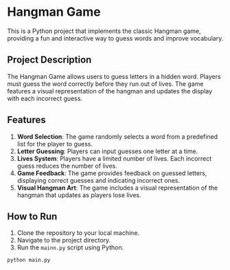 # Hangman Game

This is a Python project that implements the classic Hangman game, providing a fun and interactive way to guess words and improve vocabulary.

## Project Description

The Hangman Game allows users to guess letters in a hidden word. Players must guess the word correctly before they run out of lives. The game features a visual representation of the hangman and updates the display with each incorrect guess.

## Features

1. **Word Selection**: The game randomly selects a word from a predefined list for the player to guess.
2. **Letter Guessing**: Players can input guesses one letter at a time.
3. **Lives System**: Players have a limited number of lives. Each incorrect guess reduces the number of lives.
4. **Game Feedback**: The game provides feedback on guessed letters, displaying correct guesses and indicating incorrect ones.
5. **Visual Hangman Art**: The game includes a visual representation of the hangman that updates as players lose lives.

## How to Run

1. Clone the repository to your local machine.
2. Navigate to the project directory.
3. Run the `mainn.py` script using Python.

```sh
python main.py
